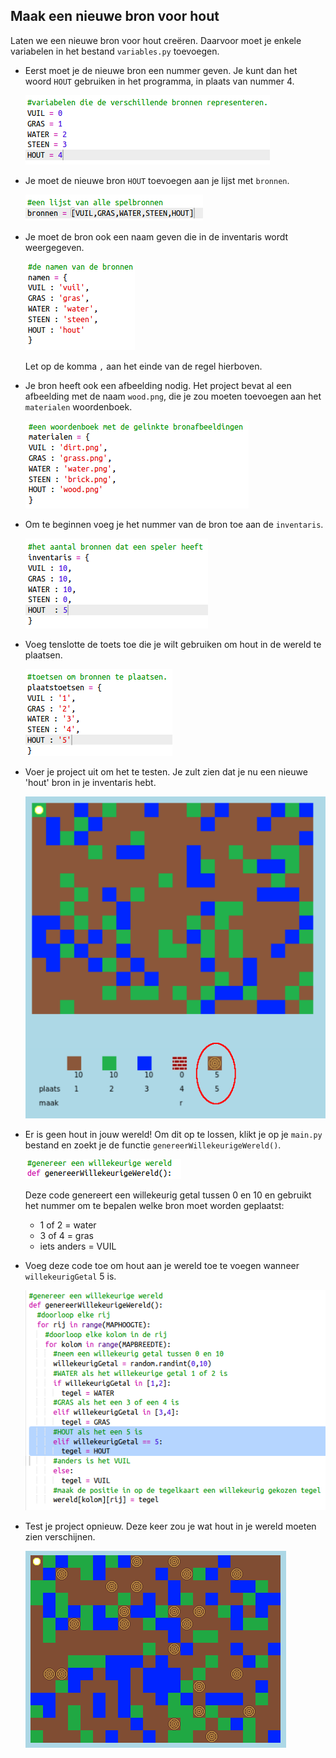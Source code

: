 ## Maak een nieuwe bron voor hout

Laten we een nieuwe bron voor hout creëren. Daarvoor moet je enkele variabelen in het bestand `variables.py` toevoegen.

+ Eerst moet je de nieuwe bron een nummer geven. Je kunt dan het woord `HOUT` gebruiken in het programma, in plaats van nummer 4.
    
    ![screenshot](images/craft-wood-const.png)

+ Je moet de nieuwe bron `HOUT` toevoegen aan je lijst met `bronnen`.
    
    ![screenshot](images/craft-wood-resources.png)

+ Je moet de bron ook een naam geven die in de inventaris wordt weergegeven.
    
    ![screenshot](images/craft-wood-name.png)
    
    Let op de komma `,` aan het einde van de regel hierboven.

+ Je bron heeft ook een afbeelding nodig. Het project bevat al een afbeelding met de naam `wood.png`, die je zou moeten toevoegen aan het `materialen` woordenboek.
    
    ![screenshot](images/craft-wood-texture.png)

+ Om te beginnen voeg je het nummer van de bron toe aan de `inventaris`.
    
    ![screenshot](images/craft-wood-inventory.png)

+ Voeg tenslotte de toets toe die je wilt gebruiken om hout in de wereld te plaatsen.
    
    ![screenshot](images/craft-wood-placekey.png)

+ Voer je project uit om het te testen. Je zult zien dat je nu een nieuwe 'hout' bron in je inventaris hebt.
    
    ![screenshot](images/craft-wood-test.png)

+ Er is geen hout in jouw wereld! Om dit op te lossen, klikt je op je `main.py` bestand en zoekt je de functie `genereerWillekeurigeWereld()`.
    
    ![screenshot](images/craft-wood-random1.png)
    
    Deze code genereert een willekeurig getal tussen 0 en 10 en gebruikt het nummer om te bepalen welke bron moet worden geplaatst:
    
    + 1 of 2 = water
    + 3 of 4 = gras
    + iets anders = VUIL

+ Voeg deze code toe om hout aan je wereld toe te voegen wanneer `willekeurigGetal` 5 is.
    
    ![screenshot](images/craft-wood-random2.png)

+ Test je project opnieuw. Deze keer zou je wat hout in je wereld moeten zien verschijnen.
    
    ![screenshot](images/craft-wood-test2.png)